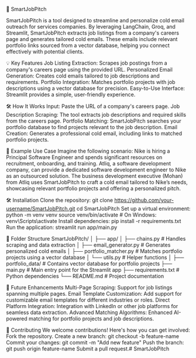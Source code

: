 📧 SmartJobPitch

SmartJobPitch is a tool designed to streamline and personalize cold email outreach for services companies. By leveraging LangChain, Groq, and Streamlit, SmartJobPitch extracts job listings from a company's careers page and generates tailored cold emails. These emails include relevant portfolio links sourced from a vector database, helping you connect effectively with potential clients.

💡 Key Features
Job Listing Extraction: Scrapes job postings from a company's careers page using the provided URL.
Personalized Email Generation: Creates cold emails tailored to job descriptions and requirements.
Portfolio Integration: Matches portfolio projects with job descriptions using a vector database for precision.
Easy-to-Use Interface: Streamlit provides a simple, user-friendly experience.

🛠 How It Works
Input: Paste the URL of a company's careers page.
Job Description Scraping: The tool extracts job descriptions and required skills from the careers page.
Portfolio Matching: SmartJobPitch searches your portfolio database to find projects relevant to the job description.
Email Creation: Generates a professional cold email, including links to matched portfolio projects.

🌟 Example Use Case
Imagine the following scenario:
Nike is hiring a Principal Software Engineer and spends significant resources on recruitment, onboarding, and training.
Atliq, a software development company, can provide a dedicated software development engineer to Nike as an outsourced solution.
The business development executive (Mohan) from Atliq uses SmartJobPitch to craft a cold email tailored to Nike’s needs, showcasing relevant portfolio projects and offering a personalized pitch.

🛠 Installation
Clone the repository:
git clone https://github.com/your-username/SmartJobPitch.git
cd SmartJobPitch
Set up a virtual environment:
python -m venv venv
source venv/bin/activate   # On Windows: venv\Scripts\activate
Install dependencies:
pip install -r requirements.txt
Run the application:
streamlit run app/main.py

📁 Folder Structure
SmartJobPitch/
│
├── app/
│   ├── chains.py       # Handles scraping and data extraction
│   ├── email_generator.py # Generates personalized cold emails
│   ├── portfolio_matcher.py # Matches portfolio projects using a vector database
│   └── utils.py        # Helper functions
│
├── portfolio_data/     # Contains vector database for portfolio projects
├── main.py             # Main entry point for the Streamlit app
├── requirements.txt    # Python dependencies
└── README.md           # Project documentation

🎯 Future Enhancements
Multi-Page Scraping: Support for job listings spanning multiple pages.
Email Template Customization: Add support for customizable email templates for different industries or roles.
Direct Platform Integration: Integration with LinkedIn or other job platforms for seamless data extraction.
Advanced Matching Algorithms: Enhanced AI-powered matching for portfolio projects and job descriptions.

🤝 Contributing
We welcome contributions! Here's how you can get involved:
Fork the repository.
Create a new branch:
git checkout -b feature-name
Commit your changes:
git commit -m "Add new feature"
Push the branch:
git push origin feature-name
Submit a pull request.# SmartJobPitch
